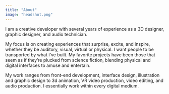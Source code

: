 ```yaml
---
title: "About"
image: "headshot.png"
---
```


I am a creative developer with several years of experience as a 3D designer, graphic designer, and audio technician.

My focus is on creating experiences that surprise, excite, and inspire, whether they be auditory, visual, virtual or physical. I want people to be transported by what I’ve built. My favorite projects have been those that seem as if they’re plucked from science fiction, blending physical and digital interfaces to amuse and entertain.

My work ranges from front-end development, interface design, illustration and graphic design to 3d animation, VR video production, video editing, and audio production. I essentially work within every digital medium.
